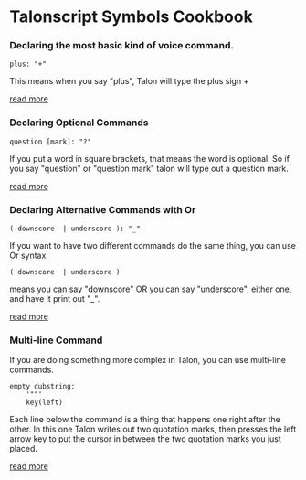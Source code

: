 # Talonscript Symbols Cookbook


### Declaring the most basic kind of voice command.

```
plus: "+"
```

This means when you say "plus", Talon will type the plus sign + 

[read more](talonscript-symbols-cookbook-long-version.md#declaring-the-most-basic-kind-of-voice-command)

### Declaring Optional Commands

```
question [mark]: "?"
```

If you put a word in square brackets, that means the word is optional.  So if you say "question" or "question mark" talon will type out a question mark.  

[read more](talonscript-symbols-cookbook-long-version.md#declaring-optional-commands)

### Declaring Alternative Commands with Or

```
( downscore  | underscore ): "_"
```

If you want to have two different commands do the same thing, you can use Or syntax.  

```( downscore  | underscore )```

means you can say "downscore" OR you can say "underscore", either one, and have it print out "_".


[read more](talonscript-symbols-cookbook-long-version.md#declaring-alternative-commands-with-or)

### Multi-line Command

If you are doing something more complex in Talon, you can use multi-line commands.  

``` 
empty dubstring:  
    '""'
    key(left)
```

Each line below the command is a thing that happens one right after the other. In this one Talon writes out two quotation marks, then presses the left arrow key to put the cursor in between the two quotation marks you just placed. 

[read more](talonscript-symbols-cookbook-long-version.md#multi-line-command)

